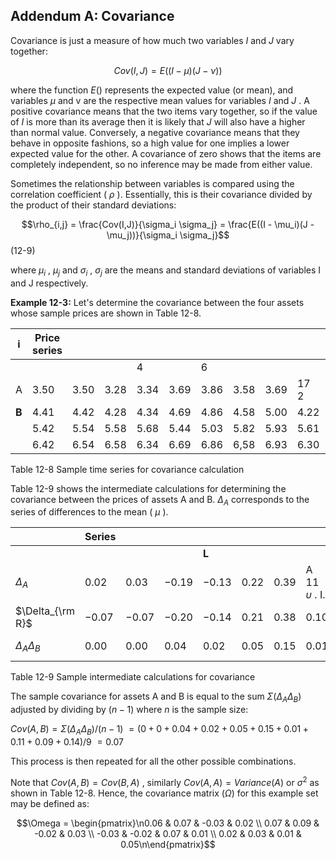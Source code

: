 ## Addendum A: Covariance

Covariance is just a measure of how much two variables  $I$  and  $J$  vary together:

$$Cov (I, J) = E((I - \mu)(J - \nu))$$

where the function  $E()$  represents the expected value (or mean), and variables  $\mu$  and v are the respective mean values for variables  $I$  and  $J$ . A positive covariance means that the two items vary together, so if the value of  $I$  is more than its average then it is likely that  $J$  will also have a higher than normal value. Conversely, a negative covariance means that they behave in opposite fashions, so a high value for one implies a lower expected value for the other. A covariance of zero shows that the items are completely independent, so no inference may be made from either value.

Sometimes the relationship between variables is compared using the correlation coefficient ( $\rho$ ). Essentially, this is their covariance divided by the product of their standard deviations:

$$\rho_{i,j} = \frac{Cov(I,J)}{\sigma_i \sigma_j} = \frac{E((I - \mu_i)(J - \mu_j))}{\sigma_i \sigma_j}$$
(12-9)

where  $\mu_i$ ,  $\mu_j$  and  $\sigma_i$ ,  $\sigma_j$  are the means and standard deviations of variables I and J respectively.

**Example 12-3:** Let's determine the covariance between the four assets whose sample prices are shown in Table 12-8.

| i            | Price series |      |      |      |      |      |      |      |         | $\mu$ | σ    |      |
|--------------|--------------|------|------|------|------|------|------|------|---------|-------|------|------|
|              |              |      |      | 4    |      | 6    |      |      |         | 10    |      |      |
| Α            | 3.50         | 3.50 | 3.28 | 3.34 | 3.69 | 3.86 | 3.58 | 3.69 | 17<br>2 |       | 3.47 | 0.06 |
| $\mathbf{B}$ | 4.41         | 4.42 | 4.28 | 4.34 | 4.69 | 4.86 | 4.58 | 5.00 | 4.22    | 4.03  | 4.48 | 0.09 |
|              | 5.42         | 5.54 | 5.58 | 5.68 | 5.44 | 5.03 | 5.82 | 5.93 | 5.61    | 5.94  | 5.60 | 0.07 |
|              | 6.42         | 6.54 | 6.58 | 6.34 | 6.69 | 6.86 | 6,58 | 6.93 | 6.30    | 6.94  | 6.62 | 0.05 |

Table 12-8 Sample time series for covariance calculation

Table 12-9 shows the intermediate calculations for determining the covariance between the prices of assets A and B.  $\Delta_A$  corresponds to the series of differences to the mean ( $\mu$ ).

|                     | Series  |         |         |              |      |      |                         |      |                 |          |  |  |
|---------------------|---------|---------|---------|--------------|------|------|-------------------------|------|-----------------|----------|--|--|
|                     |         |         |         | $\mathbf{L}$ |      |      |                         |      |                 | 10       |  |  |
| $\Delta_A$          | 0.02    | 0.03    | $-0.19$ | $-0.13$      | 0.22 | 0.39 | A 11<br>$\upsilon$ . I. | 0.22 | .35<br>$\Omega$ | $-0.30$  |  |  |
| $\Delta_{\rm R}$    | $-0.07$ | $-0.07$ | $-0.20$ | $-0.14$      | 0.21 | 0.38 | 0.10                    | 0.52 | $-0.26$         | $-0.46$  |  |  |
| $\Delta_A \Delta_B$ | 0.00    | 0.00    | 0.04    | 0.02         | 0.05 | 0.15 | 0.01                    | 0.1  | 0.09            | 0.<br>14 |  |  |

Table 12-9 Sample intermediate calculations for covariance

The sample covariance for assets A and B is equal to the sum  $\Sigma(\Delta_A \Delta_B)$  adjusted by dividing by  $(n-1)$  where *n* is the sample size:

 $Cov(A,B) = \Sigma(\Delta_A \Delta_B) / (n-1)$  $=(0+0+0.04+0.02+0.05+0.15+0.01+0.11+0.09+0.14)/9$  $= 0.07$ 

This process is then repeated for all the other possible combinations.

Note that  $Cov(A, B) = Cov(B, A)$ , similarly  $Cov(A, A) = Variance(A)$  or  $\sigma^2$  as shown in Table 12-8. Hence, the covariance matrix  $(\Omega)$  for this example set may be defined as:

$$\Omega = \begin{pmatrix}\n0.06 & 0.07 & -0.03 & 0.02 \\
0.07 & 0.09 & -0.02 & 0.03 \\
-0.03 & -0.02 & 0.07 & 0.01 \\
0.02 & 0.03 & 0.01 & 0.05\n\end{pmatrix}$$